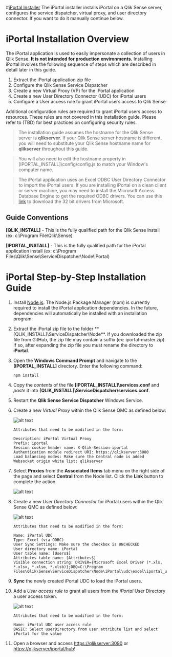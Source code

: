 #[iPortal Installer](https://github.com/eapowertools/iPortal/releases/download/RC4/iPortal_Setup.exe)
The iPortal installer installs iPortal on a Qlik Sense server, configures the service dispatcher, virtual proxy, and user directory connector.  If you want to do it manually continue below.

# iPortal Installation Overview

The iPortal application is used to easily impersonate a collection of users in Qlik Sense.  **It is not intended for production environments.**  Installing iPortal involves the following sequence of steps which are described in detail later in this guide.

1. Extract the iPortal application zip file
2. Configure the Qlik Sense Service Dispatcher
3. Create a new Virtual Proxy (VP) for the iPortal application
4. Create a new User Directory Connector (UDC) for iPortal users
5. Configure a User access rule to grant iPortal users access to Qlik Sense

Additional configuration rules are required to grant iPortal users access to resources.  These rules are not covered in this installation guide.  Please refer to (TBD) for best practices on configuring security rules.

> The installation guide assumes the hostname for the Qlik Sense server is **qlikserver**.  If your Qlik Sense server hostname is different, you will need to substitute your Qlik Sense hostname name for **qlikserver** throughout this guide.  

> You will also need to edit the hostname property in [IPORTAL_INSTALL]\config\config.js to match your Window's computer name. 

> The iPortal application uses an Excel ODBC User Directory Connector to import the iPortal users. If you are installing iPortal on a clean client or server machine, you may need to install the Microsoft Access Database Engine to get the required ODBC drivers.  You can use this [link](https://www.microsoft.com/en-us/download/confirmation.aspx?id=13255&6B49FDFB-8E5B-4B07-BC31-15695C5A2143=1) to download the 32 bit drivers from Microsoft.

## Guide Conventions

**[QLIK_INSTALL]** - This is the fully qualified path for the Qlik Sense install (ex: c:\Program File\Qlik\Sense)

**[IPORTAL_INSTALL]** - This is the fully qualified path for the iPortal application install (ex: c:\Program Files\Qlik\Sense\ServiceDispatcher\Node\iPortal)

# iPortal Step-by-Step Installation Guide
1. Install [Node.js](https://nodejs.org/en/).  The Node.js Package Manager (npm) is currently required to install the iPortal application dependencies.  In the future, dependencies will automatically be installed with an installation program.   
2. Extract the iPortal zip file to the folder **[QLIK_INSTALL]\ServiceDispatcher\Node\**.  If you downloaded the zip file from GitHub, the zip file may contain a suffix (ex: iportal-master.zip).  If so, after expanding the zip file you must rename the directory to **iPortal**.
3. Open the **Windows Command Prompt** and navigate to the **[IPORTAL_INSTALL]** directory.  Enter the following command:

    ```
    npm install
    ```

4. Copy the *contents* of the file **[IPORTAL_INSTALL]\services.conf** and *paste* it into **[QLIK_INSTALL]\ServiceDispatcher\services.conf**.
5. Restart the **Qlik Sense Service Dispatcher** Windows Service.
6. Create a new *Virtual Proxy* within the Qlik Sense QMC as defined below:

    ![alt text](https://github.com/eapowertools/iPortal/blob/master/public/images/vp_form.png?raw=true "Virtual Proxy Edit Form")

    ```
    Attributes that need to be modified in the form:
    
    Description: iPortal Virtual Proxy
    Prefix: iportal
    Session cookie header name: X-Qlik-Session-iportal
    Authentication module redirect URI: https://qlikserver:3080
    Load balancing nodes: Make sure the Central node is added
    Websocket origin white list: qlikserver
    ```
7. Select **Proxies** from the **Associated Items** tab menu on the right side of the page and select **Central** from the Node list.  Click the **Link** button to complete the action.

    ![alt text](https://github.com/eapowertools/iPortal/blob/master/public/images/vp_associated_items.png?raw=true "Virtual Proxy Edit Form")

8. Create a new *User Directory Connector* for iPortal users within the Qlik Sense QMC as defined below: 

    ![alt text](https://github.com/eapowertools/iPortal/blob/master/public/images/udc_excel.png?raw=true "Virtual Proxy Edit Form")
    
    ```
    Attributes that need to be modified in the form:
    
    Name: iPortal UDC
    Type: Excel (via ODBC)
    User Sync Settings: Make sure the checkbox is UNCHECKED
    User directory name: iPortal
    User table name: [Users$]
    Attributes table name: [Attributes$]
    Visible connection string: DRIVER={Microsoft Excel Driver (*.xls, *.xlsx, *.xlsm, *.xlsb)};DBQ=C:\Program Files\Qlik\Sense\ServiceDispatcher\Node\iPortal\udc\excel\iportal_users.xlsx
    ```

9. **Sync** the newly created iPortal UDC to load the iPortal users.

10. Add a *User access rule* to grant all users from the *iPortal* User Directory  a user access token.

    ![alt text](https://github.com/eapowertools/iPortal/blob/master/public/images/user_access_rule.png?raw=true "Virtual Proxy Edit Form")
    
    ```
    Attributes that need to be modified in the form:
    
    Name: iPortal UDC user access rule
    BASIC: Select userDirectory from user attribute list and select iPortal for the value
    ```
    
11. Open a browser and access [https://qlikserver:3090](https://qlikserver:3080) or [https://qlikserver/iportal/hub](https://qlikserver/iportal/hub)!
